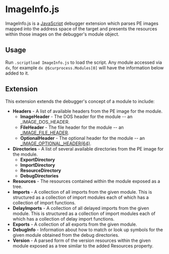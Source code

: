 # ImageInfo.js

ImageInfo.js is a [JavaScript](https://learn.microsoft.com/windows-hardware/drivers/debugger/javascript-debugger-scripting) debugger extension which parses PE images mapped into the address space of the target and presents the resources within those images on the debugger's module object.

## Usage
Run `.scriptload ImageInfo.js` to load the script. Any module accessed via `dx`, for example `dx @$curprocess.Modules[0]` will have the information below added to it.

## Extension 
This extension extends the debugger's concept of a module to include:
* <b>Headers</b> - A list of available headers from the PE image for the module.
    * <b>ImageHeader</b> - The DOS header for the module -- an _IMAGE_DOS_HEADER.
    * <b>FileHeader</b> - The file header for the module -- an [_IMAGE_FILE_HEADER](https://learn.microsoft.com/windows/win32/api/winnt/ns-winnt-image_file_header).
    * <b>OptionalHeader</b> - The optional header for the module -- an [_IMAGE_OPTIONAL_HEADER(64)](https://learn.microsoft.com/windows/win32/api/winnt/ns-winnt-image_optional_header64).
* <b>Directories</b> - A list of several available directories from the PE image for the module.
    * <b>ExportDirectory</b>
    * <b>ImportDirectory</b>
    * <b>ResourceDirectory</b>
    * <b>DebugDirectories</b> 
* <b>Resources</b> - The resources contained within the module exposed as a tree.
* <b>Imports</b> - A collection of all imports from the given module.  This is structured as a collection of import modules each of which has a collection of import functions.
* <b>DelayImports</b> - A collection of all delayed imports from the given module. This is structured as a collection of import modules each of which has a collection of delay import functions.
* <b>Exports</b> - A collection of all exports from the given module.
* <b>DebugInfo</b> - Information about how to match or look up symbols for the given module obtained from the debug directories.
* <b>Version</b> - A parsed form of the version resources within the given module exposed as a tree similar to the added Resources property.
